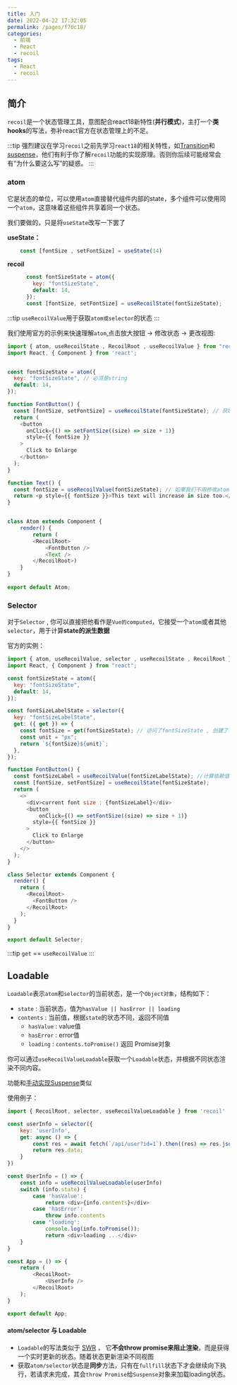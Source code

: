 ```yaml
---
title: 入门
date: 2022-04-22 17:32:05
permalink: /pages/f70c18/
categories:
  - 前端
  - React
  - recoil
tags:
  - React
  - recoil
---
```




## 简介

`recoil`是一个状态管理工具，意图配合react18新特性(**并行模式**)，主打一个**类hooks**的写法，弥补react官方在状态管理上的不足。

:::tip
强烈建议在学习`recoil`之前先学习`react18`的相关特性，如[Transition](/pages/9b2961/)和[suspense](/pages/423a59/)，他们有利于你了解`recoil`功能的实现原理。否则你后续可能经常会有“为什么要这么写”的疑惑。
:::


### atom

它是状态的单位，可以使用`atom`直接替代组件内部的state，多个组件可以使用同一个`atom`，这意味着这些组件共享着同一个状态。

我们要做的，只是将`useState`改写一下罢了

**useState：**

```js
    const [fontSize , setFontSize] = useState(14) 
```

**recoil**

```js
      const fontSizeState = atom({
        key: "fontSizeState",
        default: 14,
      });
      const [fontSize, setFontSize] = useRecoilState(fontSizeState);
```

:::tip
`useRecoilValue`用于获取`atom或selector`的状态
:::

我们使用官方的示例来快速理解`atom`,点击放大按钮 -> 修改状态 -> 更改视图: 

```javascript
import { atom, useRecoilState , RecoilRoot , useRecoilValue } from "recoil";
import React, { Component } from 'react';


const fontSizeState = atom({
  key: "fontSizeState", // 必须是string
  default: 14,
});

function FontButton() {
  const [fontSize, setFontSize] = useRecoilState(fontSizeState); // 获取atom状态和修改方法
  return (
    <button
      onClick={() => setFontSize((size) => size + 1)}
      style={{ fontSize }}
    >
      Click to Enlarge
    </button>
  );
}

function Text() {
  const fontSize = useRecoilValue(fontSizeState); // 如果我们不用修改atom状态，可以用useRecoilValue来替代useRecoilState
  return <p style={{ fontSize }}>This text will increase in size too.</p>;
}


class Atom extends Component {
    render() { 
        return (
        <RecoilRoot>
            <FontButton />
            <Text />
        </RecoilRoot>)
    }
}
 
export default Atom;

```


### Selector

对于`Selector` , 你可以直接把他看作是`Vue的computed`，它接受一个`atom`或者其他`selector`，用于计算**state的派生数据**



官方的实例：

```javascript
import { atom, useRecoilValue, selector , useRecoilState , RecoilRoot } from "recoil";
import React, { Component } from "react";

const fontSizeState = atom({
  key: "fontSizeState",
  default: 14,
});

const fontSizeLabelState = selector({
  key: "fontSizeLabelState",
  get: ({ get }) => {
    const fontSize = get(fontSizeState); // 访问了fontSizeState , 创建了与fontSizeStated的依赖关系
    const unit = "px";
    return `${fontSize}${unit}`; 
  },
});

function FontButton() {
  const fontSizeLabel = useRecoilValue(fontSizeLabelState); //计算依赖值
  const [fontSize, setFontSize] = useRecoilState(fontSizeState);
  return (
    <>
      <div>current font size : {fontSizeLabel}</div>
      <button
          onClick={() => setFontSize((size) => size + 1)}
        style={{ fontSize }}
      >
        Click to Enlarge
      </button>
    </>
  );
}

class Selector extends Component {
  render() {
    return (
      <RecoilRoot>
        <FontButton />
      </RecoilRoot>
    );
  }
}

export default Selector;

```

:::tip
`get` == `useRecoilValue`
:::

## Loadable

`Loadable`表示`atom`和`selector`的当前状态，是一个`Object对象`，结构如下：

-   `state` : 当前状态，值为`hasValue || hasError || loading`
-   `contents` : 当前值，根据`state`的状态不同，返回不同值
    -   `hasValue` : value值
    -   `hasError` : error值
    -   `loading` : `contents.toPromise()` 返回 Promise对象

你可以通过`useRecoilValueLoadable`获取一个`Loadable`状态，并根据不同状态渲染不同内容。

功能和[手动实现Suspense](/pages/423a59/#手动实现)类似

使用例子：
```javascript
import { RecoilRoot, selector, useRecoilValueLoadable } from 'recoil'

const userInfo = selector({
    key: 'userInfo',
    get: async () => {
        const res = await fetch(`/api/user?id=1`).then((res) => res.json());
        return res.data;
    }
})

const UserInfo = () => {
    const info = useRecoilValueLoadable(userInfo)
    switch (info.state) {
        case 'hasValue':
            return <div>{info.contents}</div>
        case 'hasError':
            throw info.contents
        case 'loading':
            console.log(info.toPromise());
            return <div>loading ...</div>
    }
}

const App = () => {
    return (
        <RecoilRoot>
            <UserInfo />
        </RecoilRoot>
    );
}

export default App;
```

#### atom/selector 与 Loadable

- `Loadable`的写法类似于 [SWR](/pages/b56d4f/) ， 它**不会throw promise来阻止渲染**，而是获得一个实时更新的状态。随着状态更新渲染不同视图
- 获取`atom/selector`状态是**同步**方法，只有在`fullfill`状态下才会继续向下执行，若请求未完成，其会`throw Promise`给`Suspense`对象来加载loading状态。


